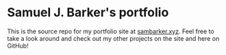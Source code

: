 # Samuel J. Barker's portfolio

This is the source repo for my portfolio site at [sambarker.xyz](https://www.sambarker.xyz). Feel free to take a look around and check out my other projects on the site and here on GitHub!